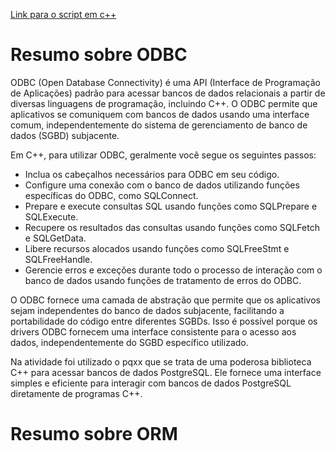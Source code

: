 
[Link para o script em c++](https://github.com/Luisf66/Projeto-e-Administra-o-de-Banco-de-Dados/tree/main/tarefas/script)

# Resumo sobre ODBC
ODBC (Open Database Connectivity) é uma API (Interface de Programação de Aplicações) padrão para acessar bancos de dados relacionais a partir de diversas linguagens de programação, incluindo C++. O ODBC permite que aplicativos se comuniquem com bancos de dados usando uma interface comum, independentemente do sistema de gerenciamento de banco de dados (SGBD) subjacente.

Em C++, para utilizar ODBC, geralmente você segue os seguintes passos:

- Inclua os cabeçalhos necessários para ODBC em seu código.
- Configure uma conexão com o banco de dados utilizando funções específicas do ODBC, como SQLConnect.
- Prepare e execute consultas SQL usando funções como SQLPrepare e SQLExecute.
- Recupere os resultados das consultas usando funções como SQLFetch e SQLGetData.
- Libere recursos alocados usando funções como SQLFreeStmt e SQLFreeHandle.
- Gerencie erros e exceções durante todo o processo de interação com o banco de dados usando funções de tratamento de erros do ODBC.

O ODBC fornece uma camada de abstração que permite que os aplicativos sejam independentes do banco de dados subjacente, facilitando a portabilidade do código entre diferentes SGBDs. Isso é possível porque os drivers ODBC fornecem uma interface consistente para o acesso aos dados, independentemente do SGBD específico utilizado.

Na atividade foi utilizado o pqxx que se trata de uma poderosa biblioteca C++ para acessar bancos de dados PostgreSQL. Ele fornece uma interface simples e eficiente para interagir com bancos de dados PostgreSQL diretamente de programas C++.

# Resumo sobre ORM


